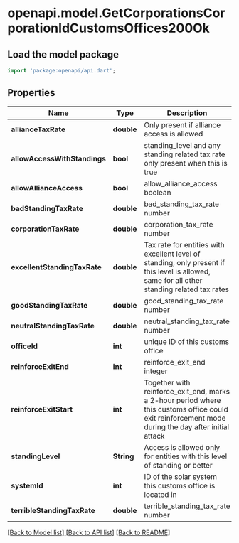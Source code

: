 # openapi.model.GetCorporationsCorporationIdCustomsOffices200Ok

## Load the model package
```dart
import 'package:openapi/api.dart';
```

## Properties
Name | Type | Description | Notes
------------ | ------------- | ------------- | -------------
**allianceTaxRate** | **double** | Only present if alliance access is allowed | [optional] 
**allowAccessWithStandings** | **bool** | standing_level and any standing related tax rate only present when this is true | 
**allowAllianceAccess** | **bool** | allow_alliance_access boolean | 
**badStandingTaxRate** | **double** | bad_standing_tax_rate number | [optional] 
**corporationTaxRate** | **double** | corporation_tax_rate number | [optional] 
**excellentStandingTaxRate** | **double** | Tax rate for entities with excellent level of standing, only present if this level is allowed, same for all other standing related tax rates | [optional] 
**goodStandingTaxRate** | **double** | good_standing_tax_rate number | [optional] 
**neutralStandingTaxRate** | **double** | neutral_standing_tax_rate number | [optional] 
**officeId** | **int** | unique ID of this customs office | 
**reinforceExitEnd** | **int** | reinforce_exit_end integer | 
**reinforceExitStart** | **int** | Together with reinforce_exit_end, marks a 2-hour period where this customs office could exit reinforcement mode during the day after initial attack | 
**standingLevel** | **String** | Access is allowed only for entities with this level of standing or better | [optional] 
**systemId** | **int** | ID of the solar system this customs office is located in | 
**terribleStandingTaxRate** | **double** | terrible_standing_tax_rate number | [optional] 

[[Back to Model list]](../README.md#documentation-for-models) [[Back to API list]](../README.md#documentation-for-api-endpoints) [[Back to README]](../README.md)


